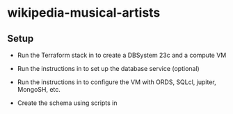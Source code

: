 # wikipedia-musical-artists

## Setup

* Run the Terraform stack in [](setup/terraform) to create a DBSystem 23c and a compute VM

* Run the instructions in [](setup/database) to set up the database service (optional)

* Run the instructions in [](setup/compute) to configure the VM with ORDS, SQLcl, jupiter, MongoSH, etc.

* Create the schema using scripts in [](source/sql)
